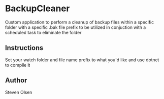 # BackupCleaner
Custom application to perform a cleanup of backup files within a specific folder with a specific .bak file prefix to be utilized in conjuction with a scheduled task to eliminate the folder

## Instructions
Set your watch folder and file name prefix to what you'd like and use dotnet to compile it

## Author
Steven Olsen
